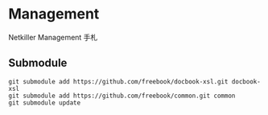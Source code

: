 Management
==========

Netkiller Management 手札

## Submodule

	git submodule add https://github.com/freebook/docbook-xsl.git docbook-xsl
	git submodule add https://github.com/freebook/common.git common 
	git submodule update

